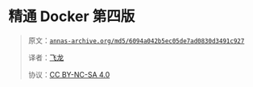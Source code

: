 # 精通 Docker 第四版

> 原文：[`annas-archive.org/md5/6094a042b5ec05de7ad0830d3491c927`](https://annas-archive.org/md5/6094a042b5ec05de7ad0830d3491c927)
> 
> 译者：[飞龙](https://github.com/wizardforcel)
> 
> 协议：[CC BY-NC-SA 4.0](http://creativecommons.org/licenses/by-nc-sa/4.0/)